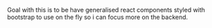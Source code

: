 Goal with this is to be have generalised react components 
styled with bootstrap to use on the fly so i can focus more
on the backend.